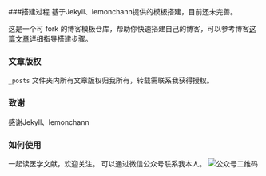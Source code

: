 ###搭建过程
基于Jekyll、lemonchann提供的模板搭建，目前还未完善。

这是一个可 fork 的博客模板仓库，帮助你快速搭建自己的博客，可以参考博客[这篇文章]( https://lemonchann.github.io/create_blog_with_github_pages/ )详细指导搭建步骤。

### 文章版权

`_posts` 文件夹内所有文章版权归我所有，转载需联系我获得授权。

### 致谢

感谢Jekyll、lemonchann

### 如何使用
一起读医学文献，欢迎关注。
可以通过微信公众号联系我本人。
![公众号二维码](https://raw.githubusercontent.com/literatureyes/literatureyes.github.io/master/images/%E6%89%AB%E7%A0%81_%E6%90%9C%E7%B4%A2%E8%81%94%E5%90%88%E4%BC%A0%E6%92%AD%E6%A0%B7%E5%BC%8F-%E6%A0%87%E5%87%86%E8%89%B2%E7%89%88.png)
